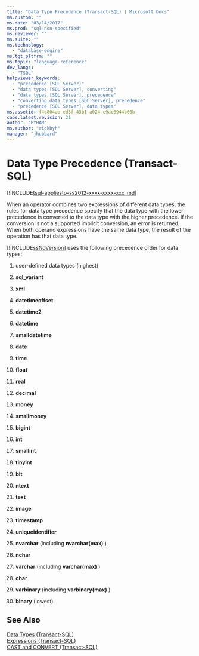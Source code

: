 ```yaml
---
title: "Data Type Precedence (Transact-SQL) | Microsoft Docs"
ms.custom: ""
ms.date: "03/14/2017"
ms.prod: "sql-non-specified"
ms.reviewer: ""
ms.suite: ""
ms.technology: 
  - "database-engine"
ms.tgt_pltfrm: ""
ms.topic: "language-reference"
dev_langs: 
  - "TSQL"
helpviewer_keywords: 
  - "precedence [SQL Server]"
  - "data types [SQL Server], converting"
  - "data types [SQL Server], precedence"
  - "converting data types [SQL Server], precedence"
  - "precedence [SQL Server], data types"
ms.assetid: f4c804ab-ed3f-43b1-a024-c9ac6944b66b
caps.latest.revision: 21
author: "BYHAM"
ms.author: "rickbyh"
manager: "jhubbard"
---
```

# Data Type Precedence (Transact-SQL)
[!INCLUDE[tsql-appliesto-ss2012-xxxx-xxxx-xxx_md](../../includes/tsql-appliesto-ss2012-xxxx-xxxx-xxx-md.md)]

  When an operator combines two expressions of different data types, the rules for data type precedence specify that the data type with the lower precedence is converted to the data type with the higher precedence. If the conversion is not a supported implicit conversion, an error is returned. When both operand expressions have the same data type, the result of the operation has that data type.  
  
 [!INCLUDE[ssNoVersion](../../includes/ssnoversion-md.md)] uses the following precedence order for data types:  
  
1.  user-defined data types (highest)  
  
2.  **sql_variant**  
  
3.  **xml**  
  
4.  **datetimeoffset**  
  
5.  **datetime2**  
  
6.  **datetime**  
  
7.  **smalldatetime**  
  
8.  **date**  
  
9. **time**  
  
10. **float**  
  
11. **real**  
  
12. **decimal**  
  
13. **money**  
  
14. **smallmoney**  
  
15. **bigint**  
  
16. **int**  
  
17. **smallint**  
  
18. **tinyint**  
  
19. **bit**  
  
20. **ntext**  
  
21. **text**  
  
22. **image**  
  
23. **timestamp**  
  
24. **uniqueidentifier**  
  
25. **nvarchar** (including **nvarchar(max)** )  
  
26. **nchar**  
  
27. **varchar** (including **varchar(max)** )  
  
28. **char**  
  
29. **varbinary** (including **varbinary(max)** )  
  
30. **binary** (lowest)  
  
## See Also  
 [Data Types &#40;Transact-SQL&#41;](../../t-sql/data-types/data-types-transact-sql.md)   
 [Expressions &#40;Transact-SQL&#41;](../../t-sql/language-elements/expressions-transact-sql.md)   
 [CAST and CONVERT &#40;Transact-SQL&#41;](../../t-sql/functions/cast-and-convert-transact-sql.md)  
  
  